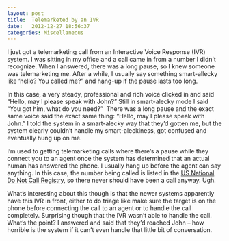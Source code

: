```yaml
---
layout: post
title:  Telemarketed by an IVR
date:   2012-12-27 18:56:37
categories: Miscellaneous
---
```

I just got a telemarketing call from an Interactive Voice Response (IVR) system. I was sitting in my office and a call came in from a number I didn’t recognize. When I answered, there was a long pause, so I knew someone was telemarketing me. After a while, I usually say something smart-allecky like ‘hello? You called me?” and hang-up if the pause lasts too long.

In this case, a very steady, professional and rich voice clicked in and said “Hello, may I please speak with John?” Still in smart-alecky mode I said “You got him, what do you need?”  There was a long pause and the exact same voice said the exact same thing: “Hello, may I please speak with John.” I told the system in a smart-alecky way that they’d gotten me, but the system clearly couldn’t handle my smart-aleckiness, got confused and eventually hung up on me. 

I’m used to getting telemarketing calls where there’s a pause while they connect you to an agent once the system has determined that an actual human has answered the phone. I usually hang up before the agent can say anything. In this case, the number being called is listed in the [US National Do Not Call Registry](https://www.donotcall.gov/ "US National Do Not Call Registry Link"), so there never should have been a call anyway. Ugh.

What’s interesting about this though is that the newer systems apparently have this IVR in front, either to do triage like make sure the target is on the phone before connecting the call to an agent or to handle the call completely. Surprising though that the IVR wasn’t able to handle the call. What’s the point? I answered and said that they’d reached John – how horrible is the system if it can’t even handle that little bit of conversation.